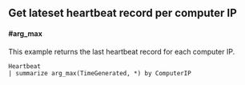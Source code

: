 ## Get lateset heartbeat record per computer IP
#### #arg_max
<!-- article_id: 3107‎2017‏‎03827022 -->

This example returns the last heartbeat record for each computer IP.
```OQL
Heartbeat
| summarize arg_max(TimeGenerated, *) by ComputerIP
```